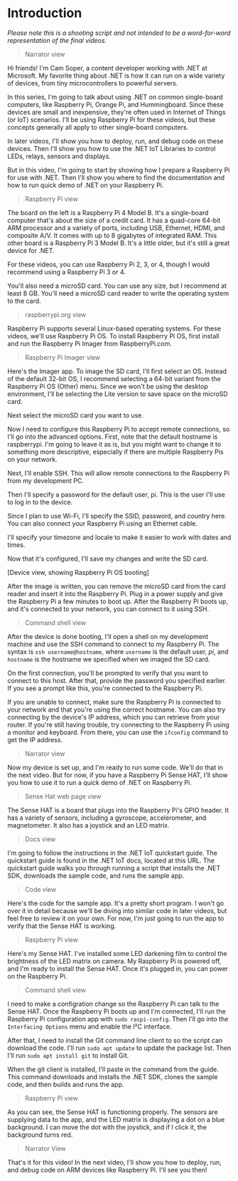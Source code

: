 # Introduction

*Please note this is a shooting script and not intended to be a word-for-word representation of the final videos.*

> Narrator view

Hi friends! I'm Cam Soper, a content developer working with .NET at Microsoft. My favorite thing about .NET is how it can run on a wide variety of devices, from tiny microcontrollers to powerful servers.

In this series, I'm going to talk about using .NET on common single-board computers, like Raspberry Pi, Orange Pi, and Hummingboard. Since these devices are small and inexpensive, they're often used in Internet of Things (or IoT) scenarios. I'll be using Raspberry Pi for these videos, but these concepts generally all apply to other single-board computers.

In later videos, I'll show you how to deploy, run, and debug code on these devices. Then I'll show you how to use the .NET IoT Libraries to control LEDs, relays, sensors and displays.

But in this video, I'm going to start by showing how I prepare a Raspberry Pi for use with .NET. Then I'll show you where to find the documentation and how to run quick demo of .NET on your Raspberry Pi.

> Raspberry Pi view

The board on the left is a Raspberry Pi 4 Model B. It's a single-board computer that's about the size of a credit card. It has a quad-core 64-bit ARM processor and a variety of ports, including USB, Ethernet, HDMI, and composite A/V. It comes with up to 8 gigabytes of integrated RAM. This other board is a Raspberry Pi 3 Model B. It's a little older, but it's still a great device for .NET.

For these videos, you can use Raspberry Pi 2, 3, or 4, though I would recommend using a Raspberry Pi 3 or 4.

You'll also need a microSD card. You can use any size, but I recommend at least 8 GB. You'll need a microSD card reader to write the operating system to the card.

> raspberrypi.org view

Raspberry Pi supports several Linux-based operating systems. For these videos, we'll use Raspberry Pi OS. To install Raspberry Pi OS, first install and run the Raspberry Pi Imager from RaspberryPi.com.

> Raspberry Pi Imager view

Here's the Imager app. To image the SD card, I'll first select an OS. Instead of the default 32-bit OS, I recommend selecting a 64-bit variant from the Raspberry Pi OS (Other) menu.  Since we won't be using the desktop environment, I'll be selecting the Lite version to save space on the microSD card.

Next select the microSD card you want to use.

Now I need to configure this Raspberry Pi to accept remote connections, so I'll go into the advanced options. First, note that the default hostname is raspberrypi. I'm going to leave it as is, but you might want to change it to something more descriptive, especially if there are multiple Raspberry Pis on your network.

Next, I'll enable SSH. This will allow remote connections to the Raspberry Pi from my development PC.

Then I'll specify a password for the default user, pi. This is the user I'll use to log in to the device.

Since I plan to use Wi-Fi, I'll specify the SSID, password, and country here. You can also connect your Raspberry Pi using an Ethernet cable.

I'll specify your timezone and locale to make it easier to work with dates and times.

Now that it's configured, I'll save my changes and write the SD card.

[Device view, showing Raspberry Pi OS booting]

After the image is written, you can remove the microSD card from the card reader and insert it into the Raspberry Pi. Plug in a power supply and give the Raspberry Pi a few minutes to boot up. After the Raspberry Pi boots up, and it's connected to your network, you can connect to it using SSH.

> Command shell view

After the device is done booting, I'll open a shell on my development machine and use the SSH command to connect to my Raspberry Pi. The syntax is `ssh username@hostname`, where `username` is the default user, *pi*, and `hostname` is the hostname we specified when we imaged the SD card.

On the first connection, you'll be prompted to verify that you want to connect to this host. After that, provide the password you specified earlier.  If you see a prompt like this, you're connected to the Raspberry Pi.

If you are unable to connect, make sure the Raspberry Pi is connected to your network and that you're using the correct hostname. You can also try connecting by the device's IP address, which you can retrieve from your router. If you're still having trouble, try connecting to the Raspberry Pi using a monitor and keyboard. From there, you can use the `ifconfig` command to get the IP address.

> Narrator view

Now my device is set up, and I'm ready to run some code. We'll do that in the next video. But for now, if you have a Raspberry Pi Sense HAT, I'll show you how to use it to run a quick demo of .NET on Raspberry Pi.

> Sense Hat web page view

 The Sense HAT is a board that plugs into the Raspberry Pi's GPIO header. It has a variety of sensors, including a gyroscope, accelerometer, and magnetometer. It also has a joystick and an LED matrix.

> Docs view

I'm going to follow the instructions in the .NET IoT quickstart guide. The quickstart guide is found in the .NET IoT docs, located at this URL. The quickstart guide walks you through running a script that installs the .NET SDK, downloads the sample code, and runs the sample app.

> Code view

Here's the code for the sample app. It's a pretty short program. I won't go over it in detail because we'll be diving into similar code in later videos, but feel free to review it on your own. For now, I'm just going to run the app to verify that the Sense HAT is working.

> Raspberry Pi view

Here's my Sense HAT. I've installed some LED darkening film to control the brightness of the LED matrix on camera. My Raspberry Pi is powered off, and I'm ready to install the Sense HAT. Once it's plugged in, you can power on the Raspberry Pi.

> Command shell view

I need to make a configration change so the Raspberry Pi can talk to the Sense HAT. Once the Raspberry Pi boots up and I'm connected, I'll run the Raspberry Pi configuration app with `sudo raspi-config`. Then I'll go into the `Interfacing Options` menu and enable the I²C interface.

After that, I need to install the Git command line client to so the script can download the code. I'll run `sudo apt update` to update the package list. Then I'll run `sudo apt install git` to install Git.

When the git client is installed, I'll paste in the command from the guide. This command downloads and installs the .NET SDK, clones the sample code, and then builds and runs the app.

> Raspberry Pi view

As you can see, the Sense HAT is functioning properly. The sensors are supplying data to the app, and the LED matrix is displaying a dot on a blue background. I can move the dot with the joystick, and if I click it, the background turns red.

> Narrator View

That's it for this video! In the next video, I'll show you how to deploy, run, and debug code on ARM devices like Raspberry Pi. I'll see you then!
